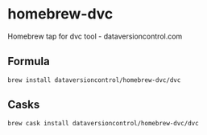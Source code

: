 # homebrew-dvc
Homebrew tap for dvc tool - dataversioncontrol.com
## Formula
```
brew install dataversioncontrol/homebrew-dvc/dvc
```
## Casks
```
brew cask install dataversioncontrol/homebrew-dvc/dvc
```
